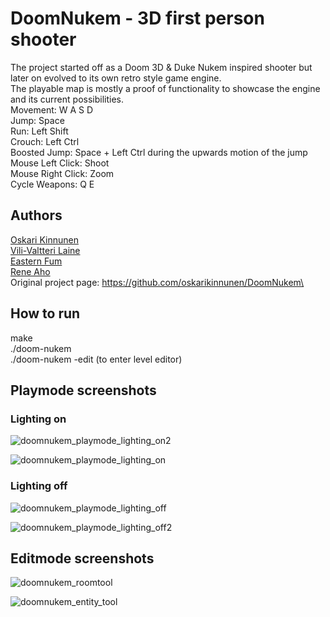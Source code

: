 # DoomNukem - 3D first person shooter
The project started off as a Doom 3D & Duke Nukem inspired shooter but later on evolved to its own retro style game engine.\
The playable map is mostly a proof of functionality to showcase the engine and its current possibilities.\
Movement:    W A S D\
Jump:    Space\
Run:    Left Shift\
Crouch:    Left Ctrl\
Boosted Jump:    Space + Left Ctrl during the upwards motion of the jump\
Mouse Left Click:    Shoot\
Mouse Right Click:    Zoom\
Cycle Weapons:    Q E

## Authors
[Oskari Kinnunen](https://github.com/oskarikinnunen)\
[Vili-Valtteri Laine](https://github.com/Vili-Valtteri)\
[Eastern Fum](https://github.com/easternfum)\
[Rene Aho](https://github.com/reneaho)\
Original project page: https://github.com/oskarikinnunen/DoomNukem\

## How to run
make\
./doom-nukem\
./doom-nukem -edit (to enter level editor)

## Playmode screenshots
### Lighting on
![doomnukem_playmode_lighting_on2](https://github.com/reneaho/DoomNukem/assets/22603820/b5d5d965-41f4-43ce-a419-508a2ffccac4)

![doomnukem_playmode_lighting_on](https://github.com/reneaho/DoomNukem/assets/22603820/e4b90cf4-56f4-41ac-bae8-f696af290461)

### Lighting off
![doomnukem_playmode_lighting_off](https://github.com/reneaho/DoomNukem/assets/22603820/1f43dddf-8d07-4727-a9c2-18c337af1e8e)

![doomnukem_playmode_lighting_off2](https://github.com/reneaho/DoomNukem/assets/22603820/73063ec1-f262-4a4d-92e5-a86eee3f7b40)

## Editmode screenshots
![doomnukem_roomtool](https://github.com/reneaho/DoomNukem/assets/22603820/fff659b9-3408-43d5-ba37-e2b9fb380ea5)

![doomnukem_entity_tool](https://github.com/reneaho/DoomNukem/assets/22603820/2fae0404-fc86-4c7d-8b21-afc22364beed)
